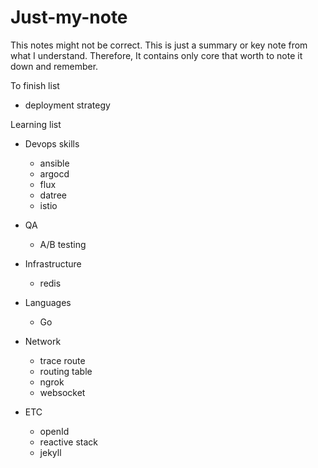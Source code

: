 # Just-my-note
This notes might not be correct. This is just a summary or key note from what I understand. Therefore, It contains only core that worth to note it down and remember.

To finish list
- deployment strategy

Learning list
- Devops skills
  - ansible
  - argocd 
  - flux 
  - datree
  - istio

- QA
  - A/B testing

- Infrastructure
  - redis

- Languages
  - Go

- Network
  - trace route
  - routing table
  - ngrok
  - websocket

- ETC
  - openId
  - reactive stack
  - jekyll